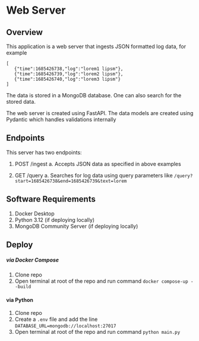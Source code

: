 # Web Server

## Overview

This application is a web server that ingests JSON formatted log data, for example

```
[
   {"time":1685426738,"log":"lorem1 lipsm"},
   {"time":1685426739,"log":"lorem2 lipsm"},
   {"time":1685426740,"log":"lorem3 lipsm"}
]
```

The data is stored in a MongoDB database. One can also search for the stored data.

The web server is created using FastAPI. The data models are created using Pydantic which handles validations internally

## Endpoints

This server has two endpoints:

1. POST /ingest
    a. Accepts JSON data as specified in above examples

2. GET /query
    a. Searches for log data using query parameters like `/query?start=1685426738&end=1685426739&text=lorem`

## Software Requirements

1. Docker Desktop
2. Python 3.12 (if deploying locally)
3. MongoDB Community Server (if deploying locally)

## Deploy

##### via Docker Compose
1. Clone repo
2. Open terminal at root of the repo and run command `docker compose-up --build`

#### via Python

1. Clone repo
2. Create a `.env` file and add the line `DATABASE_URL=mongodb://localhost:27017`
2. Open terminal at root of the repo and run command `python main.py`

